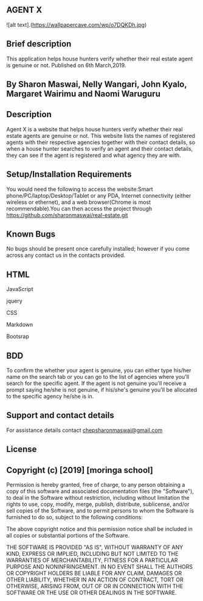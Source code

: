 ## AGENT X
![alt text].(https://wallpapercave.com/wp/o7DQKDh.jpg)

## Brief description


This application helps house hunters verify whether their real estate agent is genuine or not. Published on 6th March,2019.

## By Sharon Maswai, Nelly Wangari, John Kyalo, Margaret Wairimu and Naomi Waruguru


## Description


Agent X is a website that helps house hunters verify whether their real estate agents are genuine or not. This website lists the names of registered agents with their respective agencies together with their contact details, so when a house hunter searches to verify an agent and their contact details, they can see if the agent is registered and what agency they are with.

## Setup/Installation Requirements


You would need the following to access the website:Smart phone/PC/laptop/Desktop/Tablet or any PDA, Internet connectivity (either wireless or ethernet), and a web browser(Chrome is most recommendable).You can then access the project through https://github.com/sharonmaswai/real-estate.git

## Known Bugs

No bugs should be present once carefully installed; however if you come across any contact us in the contacts provided.

## HTML

JavaScript

jquery

CSS

Markdown

Bootsrap



## BDD


To confirm the whether your agent is genuine, you can either type his/her name on the search tab or you can go to the list of agencies where you'll search for the specific agent. If the agent is not genuine you'll receive a prompt saying he/she is not genuine, if his/she's genuine you'll be allocated to the specific agency he/she is in.

## Support and contact details


For assistance details contact chepsharonmaswai@gmail.com

## License


## Copyright (c) [2019] [moringa school]


Permission is hereby granted, free of charge, to any person obtaining a copy of this software and associated documentation files (the "Software"), to deal in the Software without restriction, including without limitation the rights to use, copy, modify, merge, publish, distribute, sublicense, and/or sell copies of the Software, and to permit persons to whom the Software is furnished to do so, subject to the following conditions:

The above copyright notice and this permission notice shall be included in all copies or substantial portions of the Software.

THE SOFTWARE IS PROVIDED "AS IS", WITHOUT WARRANTY OF ANY KIND, EXPRESS OR IMPLIED, INCLUDING BUT NOT LIMITED TO THE WARRANTIES OF MERCHANTABILITY, FITNESS FOR A PARTICULAR PURPOSE AND NONINFRINGEMENT. IN NO EVENT SHALL THE AUTHORS OR COPYRIGHT HOLDERS BE LIABLE FOR ANY CLAIM, DAMAGES OR OTHER LIABILITY, WHETHER IN AN ACTION OF CONTRACT, TORT OR OTHERWISE, ARISING FROM, OUT OF OR IN CONNECTION WITH THE SOFTWARE OR THE USE OR OTHER DEALINGS IN THE SOFTWARE.
